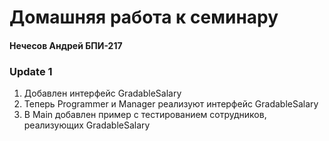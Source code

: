 # Домашняя работа к семинару
#### Нечесов Андрей БПИ-217

### Update 1
1. Добавлен интерфейс GradableSalary
2. Теперь Programmer и Manager реализуют интерфейс GradableSalary
3. В Main добавлен пример с тестированием сотрудников, реализующих GradableSalary
